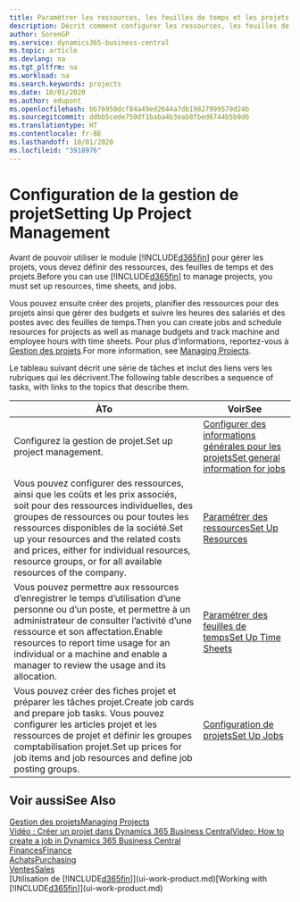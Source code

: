 ```yaml
---
title: Paramétrer les ressources, les feuilles de temps et les projets| Microsoft Docs
description: Décrit comment configurer les ressources, les feuilles de temps et les projets pour la gestion des projets.
author: SorenGP
ms.service: dynamics365-business-central
ms.topic: article
ms.devlang: na
ms.tgt_pltfrm: na
ms.workload: na
ms.search.keywords: projects
ms.date: 10/01/2020
ms.author: edupont
ms.openlocfilehash: bb76950dcf84a49ed2644a7db19827999579d24b
ms.sourcegitcommit: ddbb5cede750df1baba4b3eab8fbed6744b5b9d6
ms.translationtype: HT
ms.contentlocale: fr-BE
ms.lasthandoff: 10/01/2020
ms.locfileid: "3918976"
---
```

# <a name="setting-up-project-management"></a><span data-ttu-id="75ce4-103">Configuration de la gestion de projet</span><span class="sxs-lookup"><span data-stu-id="75ce4-103">Setting Up Project Management</span></span>
<span data-ttu-id="75ce4-104">Avant de pouvoir utiliser le module [!INCLUDE[d365fin](includes/d365fin_md.md)] pour gérer les projets, vous devez définir des ressources, des feuilles de temps et des projets.</span><span class="sxs-lookup"><span data-stu-id="75ce4-104">Before you can use [!INCLUDE[d365fin](includes/d365fin_md.md)] to manage projects, you must set up resources, time sheets, and jobs.</span></span>

<span data-ttu-id="75ce4-105">Vous pouvez ensuite créer des projets, planifier des ressources pour des projets ainsi que gérer des budgets et suivre les heures des salariés et des postes avec des feuilles de temps.</span><span class="sxs-lookup"><span data-stu-id="75ce4-105">Then you can create jobs and schedule resources for projects as well as manage budgets and track machine and employee hours with time sheets.</span></span> <span data-ttu-id="75ce4-106">Pour plus d’informations, reportez-vous à [Gestion des projets](projects-manage-projects.md).</span><span class="sxs-lookup"><span data-stu-id="75ce4-106">For more information, see [Managing Projects](projects-manage-projects.md).</span></span>  

<span data-ttu-id="75ce4-107">Le tableau suivant décrit une série de tâches et inclut des liens vers les rubriques qui les décrivent.</span><span class="sxs-lookup"><span data-stu-id="75ce4-107">The following table describes a sequence of tasks, with links to the topics that describe them.</span></span>

| <span data-ttu-id="75ce4-108">À</span><span class="sxs-lookup"><span data-stu-id="75ce4-108">To</span></span> | <span data-ttu-id="75ce4-109">Voir</span><span class="sxs-lookup"><span data-stu-id="75ce4-109">See</span></span> |
| --- | --- |
| <span data-ttu-id="75ce4-110">Configurez la gestion de projet.</span><span class="sxs-lookup"><span data-stu-id="75ce4-110">Set up project management.</span></span>|[<span data-ttu-id="75ce4-111">Configurer des informations générales pour les projets</span><span class="sxs-lookup"><span data-stu-id="75ce4-111">Set general information for jobs</span></span>](projects-how-setup-jobs.md#to-set-general-information-for-jobs)|
| <span data-ttu-id="75ce4-112">Vous pouvez configurer des ressources, ainsi que les coûts et les prix associés, soit pour des ressources individuelles, des groupes de ressources ou pour toutes les ressources disponibles de la société.</span><span class="sxs-lookup"><span data-stu-id="75ce4-112">Set up your resources and the related costs and prices, either for individual resources, resource groups, or for all available resources of the company.</span></span> |[<span data-ttu-id="75ce4-113">Paramétrer des ressources</span><span class="sxs-lookup"><span data-stu-id="75ce4-113">Set Up Resources</span></span>](projects-how-setup-resources.md) |
| <span data-ttu-id="75ce4-114">Vous pouvez permettre aux ressources d’enregistrer le temps d’utilisation d’une personne ou d’un poste, et permettre à un administrateur de consulter l’activité d’une ressource et son affectation.</span><span class="sxs-lookup"><span data-stu-id="75ce4-114">Enable resources to report time usage for an individual or a machine and enable a manager to review the usage and its allocation.</span></span> |[<span data-ttu-id="75ce4-115">Paramétrer des feuilles de temps</span><span class="sxs-lookup"><span data-stu-id="75ce4-115">Set Up Time Sheets</span></span>](projects-how-setup-time-sheets.md) |
| <span data-ttu-id="75ce4-116">Vous pouvez créer des fiches projet et préparer les tâches projet.</span><span class="sxs-lookup"><span data-stu-id="75ce4-116">Create job cards and prepare job tasks.</span></span> <span data-ttu-id="75ce4-117">Vous pouvez configurer les articles projet et les ressources de projet et définir les groupes comptabilisation projet.</span><span class="sxs-lookup"><span data-stu-id="75ce4-117">Set up prices for job items and job resources and define job posting groups.</span></span> |[<span data-ttu-id="75ce4-118">Configuration de projets</span><span class="sxs-lookup"><span data-stu-id="75ce4-118">Set Up Jobs</span></span>](projects-how-setup-jobs.md) |

## <a name="see-also"></a><span data-ttu-id="75ce4-119">Voir aussi</span><span class="sxs-lookup"><span data-stu-id="75ce4-119">See Also</span></span>

[<span data-ttu-id="75ce4-120">Gestion des projets</span><span class="sxs-lookup"><span data-stu-id="75ce4-120">Managing Projects</span></span>](projects-manage-projects.md)  
[<span data-ttu-id="75ce4-121">Vidéo : Créer un projet dans Dynamics 365 Business Central</span><span class="sxs-lookup"><span data-stu-id="75ce4-121">Video: How to create a job in Dynamics 365 Business Central</span></span>](https://www.youtube.com/watch?v=VqaPWr7BWmw)  
[<span data-ttu-id="75ce4-122">Finances</span><span class="sxs-lookup"><span data-stu-id="75ce4-122">Finance</span></span>](finance.md)  
[<span data-ttu-id="75ce4-123">Achats</span><span class="sxs-lookup"><span data-stu-id="75ce4-123">Purchasing</span></span>](purchasing-manage-purchasing.md)  
[<span data-ttu-id="75ce4-124">Ventes</span><span class="sxs-lookup"><span data-stu-id="75ce4-124">Sales</span></span>](sales-manage-sales.md)  
<span data-ttu-id="75ce4-125">[Utilisation de [!INCLUDE[d365fin](includes/d365fin_md.md)]](ui-work-product.md)</span><span class="sxs-lookup"><span data-stu-id="75ce4-125">[Working with [!INCLUDE[d365fin](includes/d365fin_md.md)]](ui-work-product.md)</span></span>  
